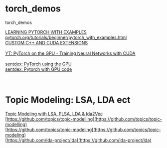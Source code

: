 # torch_demos
torch_demos


[LEARNING PYTORCH WITH EXAMPLES pytorch.org/tutorials/beginner/pytorch_with_examples.html](https://pytorch.org/tutorials/beginner/pytorch_with_examples.html)<br>
[CUSTOM C++ AND CUDA EXTENSIONS](https://pytorch.org/tutorials/advanced/cpp_extension.html)<br>
[]()<br>
[YT: PyTorch on the GPU - Training Neural Networks with CUDA](https://youtu.be/Bs1mdHZiAS8)<br>
[]()<br>
[sentdex: PyTorch using the GPU](https://youtu.be/6gk7giKER6s)<br>
[sentdex: Pytorch with GPU code ](https://pythonprogramming.net/gpu-deep-learning-neural-network-pytorch/)<br>
[]()<br>
[]()<br>

# Topic Modeling: LSA, LDA ect

[Topic Modeling with LSA, PLSA, LDA & lda2Vec](https://medium.com/nanonets/topic-modeling-with-lsa-psla-lda-and-lda2vec-555ff65b0b05)<br>
[https://github.com/topics/topic-modelling](https://github.com/topics/topic-modelling)<br>
[https://github.com/topics/topic-modeling](https://github.com/topics/topic-modeling)<br>
[https://github.com/lda-project/lda](https://github.com/lda-project/lda)<br>
[]()<br>
[]()<br>
[]()<br>
